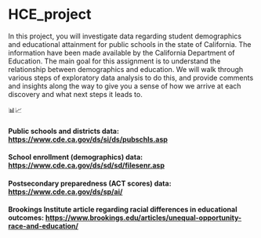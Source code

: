 # HCE_project

In this project, you will investigate data regarding student demographics and educational attainment for public schools in the state of California. The information have been made available by the California Department of Education. The main goal for this assignment is to understand the relationship between demographics and education. We will walk through various steps of exploratory data analysis to do this, and provide comments and insights along the way to give you a sense of how we arrive at each discovery and what next steps it leads to.

📊📈

#### Public schools and districts data: https://www.cde.ca.gov/ds/si/ds/pubschls.asp

#### School enrollment (demographics) data: https://www.cde.ca.gov/ds/sd/sd/filesenr.asp

#### Postsecondary preparedness (ACT scores) data: https://www.cde.ca.gov/ds/sp/ai/

#### Brookings Institute article regarding racial differences in educational outcomes: https://www.brookings.edu/articles/unequal-opportunity-race-and-education/
